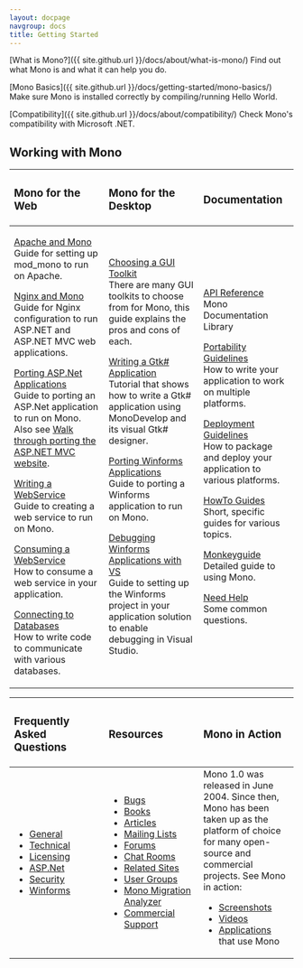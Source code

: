 ```yaml
---
layout: docpage
navgroup: docs
title: Getting Started
---
```


[What is Mono?]({{ site.github.url }}/docs/about/what-is-mono/)
 Find out what Mono is and what it can help you do.

[Mono Basics]({{ site.github.url }}/docs/getting-started/mono-basics/)
 Make sure Mono is installed correctly by compiling/running Hello World.

[Compatibility]({{ site.github.url }}/docs/about/compatibility/)
 Check Mono's compatibility with Microsoft .NET.

Working with Mono
-----------------

<table>
<col width="33%" />
<col width="33%" />
<col width="33%" />
<thead>
<tr class="header">
<th align="left"><h3>Mono for the Web</h3></th>
<th align="left"><h3>Mono for the Desktop</h3></th>
<th align="left"><h3>Documentation</h3></th>
</tr>
</thead>
<tbody>
<tr class="odd">
<td align="left"><p><a href="{{ site.github.url }}/old_site/Mod_mono" title="Mod mono">Apache and Mono</a> <br /> Guide for setting up mod_mono to run on Apache.</p>
<p><a href="{{ site.github.url }}/old_site/FastCGI_Nginx" title="FastCGI Nginx">Nginx and Mono</a> <br /> Guide for Nginx configuration to run ASP.NET and ASP.NET MVC web applications.</p>
<p><a href="{{ site.github.url }}/old_site/Guide:_Porting_ASP.NET_Applications" title="Guide: Porting ASP.NET Applications">Porting ASP.Net Applications</a> <br /> Guide to porting an ASP.Net application to run on Mono. Also see <a href="http://www.integratedwebsystems.com/2010/02/walkthrough-porting-asp-net-mvc-website-to-mono-2-6-1-and-mysql-on-linux-apache-porting-to-mono-part-3-of-3/">Walk through porting the ASP.NET MVC website</a>.</p>
<p><a href="{{ site.github.url }}/old_site/Writing_a_WebService" title="Writing a WebService">Writing a WebService</a> <br /> Guide to creating a web service to run on Mono.</p>
<p><a href="{{ site.github.url }}/old_site/Consuming_a_WebService" title="Consuming a WebService">Consuming a WebService</a> <br /> How to consume a web service in your application.</p>
<p><a href="{{ site.github.url }}/old_site/Database_Access" title="Database Access">Connecting to Databases</a> <br /> How to write code to communicate with various databases.</p></td>
<td align="left"><p><a href="{{ site.github.url }}/old_site/Gui_Toolkits" title="Gui Toolkits">Choosing a GUI Toolkit</a> <br /> There are many GUI toolkits to choose from for Mono, this guide explains the pros and cons of each.</p>
<p><a href="http://www.monodevelop.com/Stetic_GUI_Designer">Writing a Gtk# Application</a> <br /> Tutorial that shows how to write a Gtk# application using MonoDevelop and its visual Gtk# designer.</p>
<p><a href="{{ site.github.url }}/old_site/Guide:_Porting_Winforms_Applications" title="Guide: Porting Winforms Applications">Porting Winforms Applications</a> <br /> Guide to porting a Winforms application to run on Mono.</p>
<p><a href="{{ site.github.url }}/old_site/Guide:_Debugging_With_MWF" title="Guide: Debugging With MWF">Debugging Winforms Applications with VS</a> <br /> Guide to setting up the Winforms project in your application solution to enable debugging in Visual Studio.</p></td>
<td align="left"><p><a href="http://www.go-mono.com/docs/">API Reference</a> <br /> Mono Documentation Library</p>
<p><a href="{{ site.github.url }}/old_site/Guidelines:Application_Portability" title="Guidelines:Application Portability">Portability Guidelines</a> <br /> How to write your application to work on multiple platforms.</p>
<p><a href="{{ site.github.url }}/old_site/Guidelines:Application_Deployment" title="Guidelines:Application Deployment">Deployment Guidelines</a> <br /> How to package and deploy your application to various platforms.</p>
<p><a href="{{ site.github.url }}/old_site/Howto" title="Howto">HowTo Guides</a> <br /> Short, specific guides for various topics.</p>
<p><a href="{{ site.github.url }}/old_site/Monkeyguide" title="Monkeyguide">Monkeyguide</a> <br /> Detailed guide to using Mono.</p>
<p><a href="{{ site.github.url }}/old_site/Need_Help" title="Need Help">Need Help</a> <br /> Some common questions.</p></td>
</tr>
</tbody>
</table>

<table>
<col width="33%" />
<col width="33%" />
<col width="33%" />
<thead>
<tr class="header">
<th align="left"><h3>Frequently Asked Questions</h3></th>
<th align="left"><h3>Resources</h3></th>
<th align="left"><h3>Mono in Action</h3></th>
</tr>
</thead>
<tbody>
<tr class="odd">
<td align="left"><ul>
<li><a href="{{ site.github.url }}/old_site/FAQ:_General" title="FAQ: General">General</a></li>
<li><a href="{{ site.github.url }}/old_site/FAQ:_Technical" title="FAQ: Technical">Technical</a></li>
<li><a href="{{ site.github.url }}/old_site/FAQ:_Licensing" title="FAQ: Licensing">Licensing</a></li>
<li><a href="{{ site.github.url }}/old_site/FAQ:_ASP.NET" title="FAQ: ASP.NET">ASP.Net</a></li>
<li><a href="{{ site.github.url }}/old_site/FAQ:_Security" title="FAQ: Security">Security</a></li>
<li><a href="{{ site.github.url }}/old_site/FAQ:_Winforms" title="FAQ: Winforms">Winforms</a></li>
</ul></td>
<td align="left"><ul>
<li><a href="{{ site.github.url }}/old_site/Bugs" title="Bugs">Bugs</a></li>
<li><a href="{{ site.github.url }}/old_site/Books" title="Books">Books</a></li>
<li><a href="{{ site.github.url }}/old_site/Articles" title="Articles">Articles</a></li>
<li><a href="{{ site.github.url }}/old_site/Mailing_Lists" title="Mailing Lists">Mailing Lists</a></li>
<li><a href="http://www.go-mono.com/forums/">Forums</a></li>
<li><a href="{{ site.github.url }}/old_site/IRC" title="IRC">Chat Rooms</a></li>
<li><a href="{{ site.github.url }}/old_site/Related_Mono_Sites" title="Related Mono Sites">Related Sites</a></li>
<li><a href="{{ site.github.url }}/old_site/User_Groups" title="User Groups">User Groups</a></li>
<li><a href="{{ site.github.url }}/old_site/MoMA">Mono Migration Analyzer</a></li>
<li><a href="{{ site.github.url }}/old_site/Support" title="Support">Commercial Support</a></li>
</ul></td>
<td align="left">Mono 1.0 was released in June 2004. Since then, Mono has been taken up as the platform of choice for many open-source and commercial projects. See Mono in action:
<ul>
<li><a href="{{ site.github.url }}/old_site/Screenshots" title="Screenshots">Screenshots</a></li>
<li><a href="{{ site.github.url }}/old_site/Videos" title="Videos">Videos</a></li>
<li><a href="{{ site.github.url }}/old_site/Software" title="Software">Applications</a> that use Mono</li>
</ul></td>
</tr>
</tbody>
</table>
